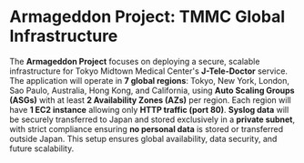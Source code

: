 # Armageddon Project: TMMC Global Infrastructure

The **Armageddon Project** focuses on deploying a secure, scalable infrastructure for Tokyo Midtown Medical Center's **J-Tele-Doctor** service. The application will operate in **7 global regions**: Tokyo, New York, London, Sao Paulo, Australia, Hong Kong, and California, using **Auto Scaling Groups (ASGs)** with at least **2 Availability Zones (AZs)** per region. Each region will have **1 EC2 instance** allowing only **HTTP traffic (port 80)**. **Syslog data** will be securely transferred to Japan and stored exclusively in a **private subnet**, with strict compliance ensuring **no personal data** is stored or transferred outside Japan. This setup ensures global availability, data security, and future scalability.
